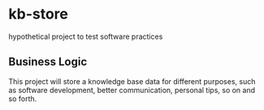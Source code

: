 # kb-store

hypothetical project to test software practices

## Business Logic

This project will store a knowledge base data for different purposes, such as software development, better communication, personal tips, so on and so forth.
